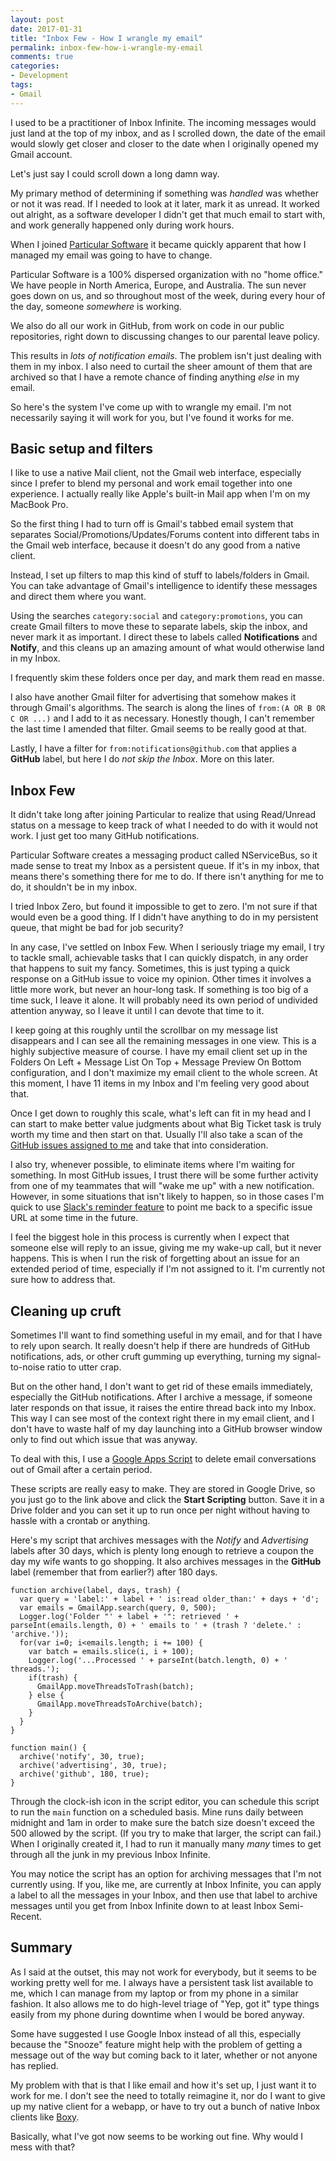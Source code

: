 ```yaml
---
layout: post
date: 2017-01-31
title: "Inbox Few - How I wrangle my email"
permalink: inbox-few-how-i-wrangle-my-email
comments: true
categories:
- Development
tags:
- Gmail
---
```


I used to be a practitioner of Inbox Infinite. The incoming messages would just land at the top of my inbox, and as I scrolled down, the date of the email would slowly get closer and closer to the date when I originally opened my Gmail account.

Let's just say I could scroll down a long damn way.

My primary method of determining if something was *handled* was whether or not it was read. If I needed to look at it later, mark it as unread. It worked out alright, as a software developer I didn't get that much email to start with, and work generally happened only during work hours.

When I joined [Particular Software](https://particular.net) it became quickly apparent that how I managed my email was going to have to change.

<!-- more -->

Particular Software is a 100% dispersed organization with no "home office." We have people in North America, Europe, and Australia. The sun never goes down on us, and so throughout most of the week, during every hour of the day, someone *somewhere* is working.

We also do all our work in GitHub, from work on code in our public repositories, right down to discussing changes to our parental leave policy.

This results in *lots of notification emails*. The problem isn't just dealing with them in my inbox. I also need to curtail the sheer amount of them that are archived so that I have a remote chance of finding anything *else* in my email.

So here's the system I've come up with to wrangle my email. I'm not necessarily saying it will work for you, but I've found it works for me.

## Basic setup and filters

I like to use a native Mail client, not the Gmail web interface, especially since I prefer to blend my personal and work email together into one experience. I actually really like Apple's built-in Mail app when I'm on my MacBook Pro.

So the first thing I had to turn off is Gmail's tabbed email system that separates Social/Promotions/Updates/Forums content into different tabs in the Gmail web interface, because it doesn't do any good from a native client.

Instead, I set up filters to map this kind of stuff to labels/folders in Gmail. You can take advantage of Gmail's intelligence to identify these messages and direct them where you want.

Using the searches `category:social` and `category:promotions`, you can create Gmail filters to move these to separate labels, skip the inbox, and never mark it as important. I direct these to labels called **Notifications** and **Notify**, and this cleans up an amazing amount of what would otherwise land in my Inbox.

I frequently skim these folders once per day, and mark them read en masse.

I also have another Gmail filter for advertising that somehow makes it through Gmail's algorithms. The search is along the lines of `from:(A OR B OR C OR ...)` and I add to it as necessary. Honestly though, I can't remember the last time I amended that filter. Gmail seems to be really good at that.

Lastly, I have a filter for `from:notifications@github.com` that applies a **GitHub** label, but here I do *not skip the Inbox*. More on this later.

## Inbox Few

It didn't take long after joining Particular to realize that using Read/Unread status on a message to keep track of what I needed to do with it would not work. I just get too many GitHub notifications.

Particular Software creates a messaging product called NServiceBus, so it made sense to treat my Inbox as a persistent queue. If it's in my inbox, that means there's something there for me to do. If there isn't anything for me to do, it shouldn't be in my inbox.

I tried Inbox Zero, but found it impossible to get to zero. I'm not sure if that would even be a good thing. If I didn't have anything to do in my persistent queue, that might be bad for job security?

In any case, I've settled on Inbox Few. When I seriously triage my email, I try to tackle small, achievable tasks that I can quickly dispatch, in any order that happens to suit my fancy. Sometimes, this is just typing a quick response on a GitHub issue to voice my opinion. Other times it involves a little more work, but never an hour-long task. If something is too big of a time suck, I leave it alone. It will probably need its own period of undivided attention anyway, so I leave it until I can devote that time to it.

I keep going at this roughly until the scrollbar on my message list disappears and I can see all the remaining messages in one view. This is a highly subjective measure of course. I have my email client set up in the Folders On Left + Message List On Top + Message Preview On Bottom configuration, and I don't maximize my email client to the whole screen. At this moment, I have 11 items in my Inbox and I'm feeling very good about that.

Once I get down to roughly this scale, what's left can fit in my head and I can start to make better value judgments about what Big Ticket task is truly worth my time and then start on that. Usually I'll also take a scan of the [GitHub issues assigned to me](https://github.com/issues/assigned) and take that into consideration.

I also try, whenever possible, to eliminate items where I'm waiting for something. In most GitHub issues, I trust there will be some further activity from one of my teammates that will "wake me up" with a new notification. However, in some situations that isn't likely to happen, so in those cases I'm quick to use [Slack's reminder feature](https://get.slack.help/hc/en-us/articles/208423427-Set-a-reminder) to point me back to a specific issue URL at some time in the future.

I feel the biggest hole in this process is currently when I expect that someone else will reply to an issue, giving me my wake-up call, but it never happens. This is when I run the risk of forgetting about an issue for an extended period of time, especially if I'm not assigned to it. I'm currently not sure how to address that.

## Cleaning up cruft

Sometimes I'll want to find something useful in my email, and for that I have to rely upon search. It really doesn't help if there are hundreds of GitHub notifications, ads, or other cruft gumming up everything, turning my signal-to-noise ratio to utter crap.

But on the other hand, I don't want to get rid of these emails immediately, especially the GitHub notifications. After I archive a message, if someone later responds on that issue, it raises the entire thread back into my Inbox. This way I can see most of the context right there in my email client, and I don't have to waste half of my day launching into a GitHub browser window only to find out which issue that was anyway.

To deal with this, I use a [Google Apps Script](https://www.google.com/script/start/) to delete email conversations out of Gmail after a certain period.

These scripts are really easy to make. They are stored in Google Drive, so you just go to the link above and click the **Start Scripting** button. Save it in a Drive folder and you can set it up to run once per night without having to hassle with a crontab or anything.

Here's my script that archives messages with the *Notify* and *Advertising* labels after 30 days, which is plenty long enough to retrieve a coupon the day my wife wants to go shopping. It also archives messages in the **GitHub** label (remember that from earlier?) after 180 days.

```
function archive(label, days, trash) {
  var query = 'label:' + label + ' is:read older_than:' + days + 'd';
  var emails = GmailApp.search(query, 0, 500);
  Logger.log('Folder "' + label + '": retrieved ' + parseInt(emails.length, 0) + ' emails to ' + (trash ? 'delete.' : 'archive.'));
  for(var i=0; i<emails.length; i += 100) {
    var batch = emails.slice(i, i + 100);
    Logger.log('...Processed ' + parseInt(batch.length, 0) + ' threads.');
    if(trash) {
      GmailApp.moveThreadsToTrash(batch);
    } else {
      GmailApp.moveThreadsToArchive(batch);
    }
  }
}

function main() {
  archive('notify', 30, true);
  archive('advertising', 30, true);
  archive('github', 180, true);
}
```

Through the clock-ish icon in the script editor, you can schedule this script to run the `main` function on a scheduled basis. Mine runs daily between midnight and 1am in order to make sure the batch size doesn't exceed the 500 allowed by the script. (If you try to make that larger, the script can fail.) When I originally created it, I had to run it manually many *many* times to get through all the junk in my previous Inbox Infinite.

You may notice the script has an option for archiving messages that I'm not currently using. If you, like me, are currently at Inbox Infinite, you can apply a label to all the messages in your Inbox, and then use that label to archive messages until you get from Inbox Infinite down to at least Inbox Semi-Recent.

## Summary

As I said at the outset, this may not work for everybody, but it seems to be working pretty well for me. I always have a persistent task list available to me, which I can manage from my laptop or from my phone in a similar fashion. It also allows me to do high-level triage of "Yep, got it" type things easily from my phone during downtime when I would be bored anyway.

Some have suggested I use Google Inbox instead of all this, especially because the "Snooze" feature might help with the problem of getting a message out of the way but coming back to it later, whether or not anyone has replied.

My problem with that is that I like email and how it's set up, I just want it to work for me. I don't see the need to totally reimagine it, nor do I want to give up my native client for a webapp, or have to try out a bunch of native Inbox clients like [Boxy](http://www.boxyapp.co/).

Basically, what I've got now seems to be working out fine. Why would I mess with that?
